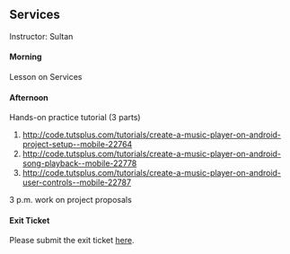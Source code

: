 ## Services  
Instructor: Sultan  

#### Morning  
Lesson on Services

#### Afternoon  
 Hands-on practice tutorial (3 parts)
 1. http://code.tutsplus.com/tutorials/create-a-music-player-on-android-project-setup--mobile-22764
 2. http://code.tutsplus.com/tutorials/create-a-music-player-on-android-song-playback--mobile-22778
 3. http://code.tutsplus.com/tutorials/create-a-music-player-on-android-user-controls--mobile-22787


 
 3 p.m. work on project proposals


#### Exit Ticket   
Please submit the exit ticket [here](https://docs.google.com/forms/d/1Wq7g9YVohn4A1367n0Zxu9wf14AL_Bwlch2Sil5c6oE/viewform).  
